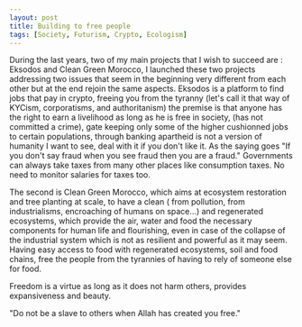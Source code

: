 ```yaml
---
layout: post
title: Building to free people 
tags: [Society, Futurism, Crypto, Ecologism]
---
```


During the last years, two of my main projects that I wish to succeed are : Eksodos and Clean Green Morocco, I launched these two projects addressing two issues that seem in the beginning very different from each other but at the end rejoin the same aspects.
Eksodos is a platform to find jobs that pay in crypto, freeing you from the tyranny (let's call it that way of KYCism, corporatisms, and authoritanism) the premise is that anyone has the right to earn a livelihood as long as he is free in society, (has not committed a crime), gate keeping only some of the higher cushionned jobs to certain populations, through banking apartheid is not a version of humanity I want to see, deal with it if you don't like it. As the saying goes "If you don't say fraud when you see fraud then you are a fraud." Governments can always take taxes from many other places like consumption taxes. No need to monitor salaries for taxes too.

The second is Clean Green Morocco, which aims at ecosystem restoration and tree planting at scale, to have a clean ( from pollution, from industrialisms, encroaching of humans on space...) and regenerated ecosystems, which provide the air, water and food the necessary components for human life and flourishing, even in case of the collapse of the industrial system which is not as resilient and powerful as it may seem. Having easy access to food with regenerated ecosystems, soil and food chains, free the people from the tyrannies of having to rely of someone else for food.

Freedom is a virtue as long as it does not harm others, provides expansiveness and beauty.

"Do not be a slave to others when Allah has created you free."
